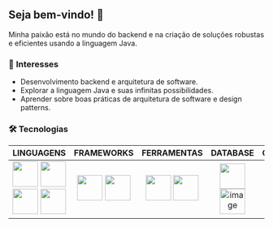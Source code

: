 ## Seja bem-vindo! 👋

Minha paixão está no mundo do backend e na criação de soluções robustas e eficientes usando a linguagem Java.

### 🌟 **Interesses**
- Desenvolvimento backend e arquitetura de software.
- Explorar a linguagem Java e suas infinitas possibilidades.
- Aprender sobre boas práticas de arquitetura de software e design patterns.

### 🛠️ **Tecnologias**
| **LINGUAGENS** | **FRAMEWORKS** | **FERRAMENTAS** | **DATABASE** | **CLOUD** | **CI/CD** |
| :------------: | :------------: | :-------------: | :----------: | :-------: | :-------: | 
| <img src="https://cdn.jsdelivr.net/gh/devicons/devicon@latest/icons/java/java-plain-wordmark.svg" width="50" height="auto" /> <img src="https://cdn.jsdelivr.net/gh/devicons/devicon@latest/icons/javascript/javascript-plain.svg" width="50" height="auto" /> <img src="https://cdn.jsdelivr.net/gh/devicons/devicon@latest/icons/html5/html5-plain-wordmark.svg" width="50" height="auto"/> <img src="https://cdn.jsdelivr.net/gh/devicons/devicon@latest/icons/css3/css3-plain-wordmark.svg" width="50" height="auto"/> | <img src="https://cdn.jsdelivr.net/gh/devicons/devicon@latest/icons/spring/spring-original-wordmark.svg" width="50" height="auto" /> <img src="https://cdn.jsdelivr.net/gh/devicons/devicon@latest/icons/angular/angular-original-wordmark.svg" width="50" height="auto" /> | <img src="https://cdn.jsdelivr.net/gh/devicons/devicon@latest/icons/docker/docker-original-wordmark.svg" width=50 height=auto /> <img src="https://cdn.jsdelivr.net/gh/devicons/devicon@latest/icons/git/git-plain-wordmark.svg" width=50 height=auto /> | <img src="https://cdn.jsdelivr.net/gh/devicons/devicon@latest/icons/mysql/mysql-plain-wordmark.svg" width=50 height=auto/> <img src="https://cdn.jsdelivr.net/gh/devicons/devicon@latest/icons/oracle/oracle-original.svg" alt="image" width="50" height="auto"> | <img src="https://cdn.jsdelivr.net/gh/devicons/devicon@latest/icons/googlecloud/googlecloud-original-wordmark.svg" /> | <img src="https://cdn.jsdelivr.net/gh/devicons/devicon@latest/icons/githubactions/githubactions-original.svg" /> |

<!--
- 🔭 I’m currently working on ...
- ☕ I’m currently learning Java language
- 👯 I’m looking to collaborate on ...
- 🤔 I’m looking for help with ...
- 💬 Ask me about ...
- 📫 How to reach me: ...
- 😄 Pronouns: ...
- ⚡ Fun fact: ...
-->
